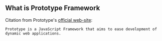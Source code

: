 ## What is Prototype Framework ##

Citation from Prototype's [official web-site](http://prototypejs.org/):
```
Prototype is a JavaScript Framework that aims to ease development of dynamic web applications.
```